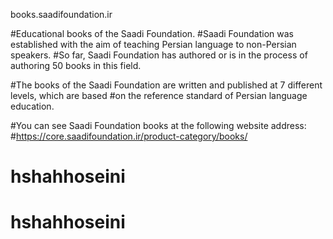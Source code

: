 
books.saadifoundation.ir

#Educational books of the Saadi Foundation.
#Saadi Foundation was established with the aim of teaching Persian language to non-Persian speakers. #So far, Saadi Foundation has authored or is in the process of authoring 50 books in this field.

#The books of the Saadi Foundation are written and published at 7 different levels, which are based #on the reference standard of Persian language education.

 #You can see Saadi Foundation books at the following website address:
#https://core.saadifoundation.ir/product-category/books/

# hshahhoseini
# hshahhoseini
